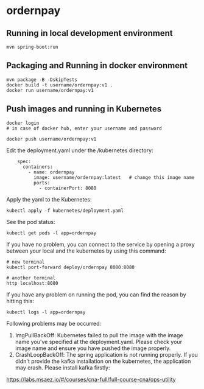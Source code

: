 # ordernpay

## Running in local development environment

```
mvn spring-boot:run
```

## Packaging and Running in docker environment

```
mvn package -B -DskipTests
docker build -t username/ordernpay:v1 .
docker run username/ordernpay:v1
```

## Push images and running in Kubernetes

```
docker login 
# in case of docker hub, enter your username and password

docker push username/ordernpay:v1
```

Edit the deployment.yaml under the /kubernetes directory:
```
    spec:
      containers:
        - name: ordernpay
          image: username/ordernpay:latest   # change this image name
          ports:
            - containerPort: 8080

```

Apply the yaml to the Kubernetes:
```
kubectl apply -f kubernetes/deployment.yaml
```

See the pod status:
```
kubectl get pods -l app=ordernpay
```

If you have no problem, you can connect to the service by opening a proxy between your local and the kubernetes by using this command:
```
# new terminal
kubectl port-forward deploy/ordernpay 8080:8080

# another terminal
http localhost:8080
```

If you have any problem on running the pod, you can find the reason by hitting this:
```
kubectl logs -l app=ordernpay
```

Following problems may be occurred:

1. ImgPullBackOff:  Kubernetes failed to pull the image with the image name you've specified at the deployment.yaml. Please check your image name and ensure you have pushed the image properly.
1. CrashLoopBackOff: The spring application is not running properly. If you didn't provide the kafka installation on the kubernetes, the application may crash. Please install kafka firstly:

https://labs.msaez.io/#/courses/cna-full/full-course-cna/ops-utility

